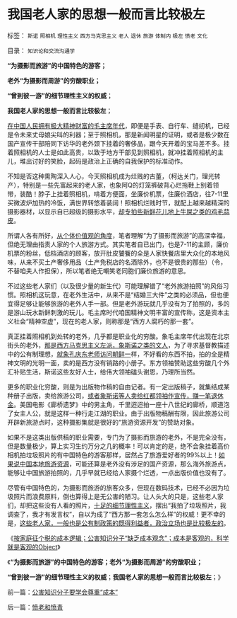 # 我国老人家的思想一般而言比较极左

标签： `斯诺` `照相机` `理性主义` `西方马克思主义` `老人` `退休` `旅游` `体制内` `极左` `愤老` `文化` 

目录： `知识论和交流沟通学`

**“为摄影而旅游”的中国特色的游客；**

**老外“为摄影而周游”的穷酸职业；**

**“曾到彼一游”的细节理性主义的权威**；

**我国老人家的思想一般而言比较极左**；

[在中国人民拥有极大精神财富的毛主席年代](../../../2012/5/8/细节理性主义乌托邦的忆苦思甜.md)，即便是手表、自行车、缝纫机，已经是令未来丈母娘尖叫的利器；至于照相机，那是新闻明星的证明，或者是极少数在国产宣传干部陪同下访华的老外颈下挂着的奢侈品，跟今天开着的宝马差不多。挂着照相机的人士是如此高贵，以致于地方干部见到照相机，就冲挂着照相机的主儿，堆出讨好的笑脸，起码是政治上正确的自我保护的标准动作。

不知是否这种熏陶深入人心，今天照相机成为烂贱的古董，（柯达关门，理光转产），特别是一些先富起来的老人家，也象阿Q的灯笼裤破背心烂拖鞋上别着领带，装酷！脖子上挂着照相机，啃着方便面，坐廉价机票，住廉价酒店，往7-11里买微波炉加热的冷饭，满世界转悠着装阔！照相机烂贱时节，就配上越来越精深的摄影器材，以显示自已超级的摄影水平，[却专拍些新鲜花儿地上牛屎之类的鸡毛蒜皮](../../../2012/7/12/食品安全的竭斯底酝酿着民粹冲击波.md)。

所谓人各有所好，[从个体价值观的角度](../../../2012/4/22/个体价值观没有说服他人的义务.md)，笔者理解“为了摄影而旅游”的高深幸福，但绝无理由指责人家的个人旅游方式。其实笔者自已出门，也是7-11的主顾，廉价机票的粉丝，低档酒店的顾客，放开肚皮饕餮的全是人家快餐店里大众化的本地风味，从来不买土产奢侈用品（土产免税店的名酒除外，也不是很贵的那些）（令，不替咱夫人作担保），所以笔者绝无嘲笑老同胞们廉价旅游的意思。

不过这些老人家们（以及很少量的新生代）可能理解错了“老外旅游拍照”的风俗习惯。照相机这玩意，在老外生活中，从来不是“结婚三大件”之类的必须品，但也便宜得足够让能够旅游的老外人手一部。但是老外游玩就几乎没有为了拍照的，多的是游山玩水新鲜刺激的玩儿。毛主席时代咱国精神文明丰富的宣传称，这是资本主义社会“精神空虚”，现在的老人家，则称那是“西方人腐朽的那一套”。

真正挂着照相机到处转的老外，几乎都是职业化的穷酸。象毛主席年代出现在北京街头的老外，[那是西方马克思主义左派，象斯诺之类的文人](../../../2012/5/30/苏联改革时期的西方公害知识分子.md)，为了寻求基督教描述中的公有制理想，[就象孔庆东老师访问朝鲜一](../../../2012/4/3/民粹冲击波本来无组织,孔庆东们的三面派神功.md)样，不好看的东西不拍，拍的全是精神文明的光明一面，卖的是西方没有销路的小册子。东方领袖赞助这些穷酸几个外汇补贴生活，斯诺这些友好人士，给伟大领袖磕头谢恩，乃理所当然。

更多的职业化穷酸，则是为出版物作稿的自由记者。有一定出版稿子，就集结成某种册子出版，卖给旅游公司，[或者象斯诺等人卖给红都领袖作宣传，赚一笔退休金](../../../2010/2/22/为什么三亚春节晒白肉成为时尚.md)。美国电影《廊桥遗梦》中的男主角，千里迢迢拍一座十八世纪的廊桥，顺道泡了女主人公，就是这样一种行走江湖的职业。由于出版物稿酬有限，因此旅游公司开辟新旅游点时，这种摄影集就是很好的“旅游资源开发”的赞助对象。

如果不是这类出版供稿的职业需要，专门为了摄影而旅游的老外，不是完全没有，但是数量极少，算上实习生约万分之几的概率！可以肯定的是，绝不会象挂着高价相机拍垃圾照片的有中国特色的游客那样，居然占了旅游爱好者的99%以上！[如果说中国本地旅游资源](../../../2010/2/22/为什么三亚春节晒白肉成为时尚.md)，可能还算是老外没有涉足的国产资源，那么海外旅游点，能够让中国旅游拍照的，几乎早就已经给人家摄个烂透，一点出版价值也没有了。

尽管有中国特色的，为摄影而旅游的旅客众多，但现在数码技术，已经不必因为垃圾照片而浪费原料，倒也算得上是无公害的陋习。让人头大的只是，这些老人家们，却把这些没有人看的照片，[十足的细节理性主义](../../../2012/5/3/传统文化谣言多！“细节理性主义”鼓励谣言.md)，摆出“我拍了垃圾照片，我调查了，我才有发言权”，自以为成了“西方那一套怎么怎么样”的权威！更不幸的是，[这些老人家，一般也是公有制政策的既得利益者，政治立场也是比较极左的](../../../2009/6/7/贴木儿邪教的极端可能只是退而无忧的小小的特权.md)。

《[按家庭征个税的成本逻辑；公害知识分子“缺乏成本观念”；成本是客观的，科学就是客观的Object](../../../2012/8/19/公害知识分子要学会尊重“成本”.md)》

《**“为摄影而旅游”的中国特色的游客；老外“为摄影而周游”的穷酸职业；**

**“曾到彼一游”的细节理性主义的权威**；**我国老人家的思想一般而言比较极左**；》



前一篇：[公害知识分子要学会尊重“成本”](../../../2012/8/19/公害知识分子要学会尊重“成本”.md)

后一篇：[愤老和愤青](../../../2012/8/19/愤老和愤青.md)